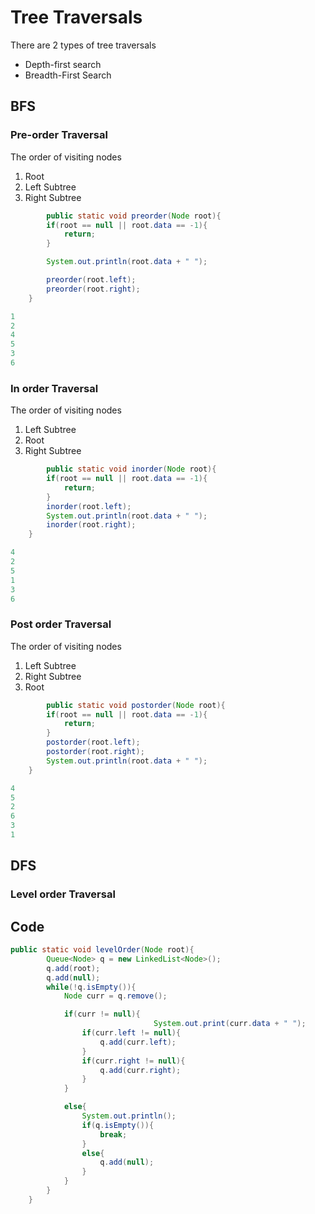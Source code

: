 # Tree Traversals

There are 2 types of tree traversals

- Depth-first search
- Breadth-First Search

## BFS

### Pre-order Traversal

The order of visiting nodes 

1. Root 
2. Left Subtree
3. Right Subtree

```java
		public static void preorder(Node root){
        if(root == null || root.data == -1){
            return;
        }

        System.out.println(root.data + " ");

        preorder(root.left);
        preorder(root.right);
    }
```

```java
1 
2 
4 
5 
3 
6
```

### In order Traversal

The order of visiting nodes 

1. Left Subtree
2. Root
3. Right Subtree

```java
		public static void inorder(Node root){
        if(root == null || root.data == -1){
            return;
        }
        inorder(root.left);
        System.out.println(root.data + " ");
        inorder(root.right);
    }
```

```java
4 
2 
5 
1 
3 
6
```

### Post order Traversal

The order of visiting nodes 

1. Left Subtree
2. Right Subtree
3. Root

```java
		public static void postorder(Node root){
        if(root == null || root.data == -1){
            return;
        }
        postorder(root.left);
        postorder(root.right);
        System.out.println(root.data + " ");
    }
```

```java
4 
5 
2 
6 
3 
1
```

## DFS

### Level order Traversal

## **Code**

```java
public static void levelOrder(Node root){
        Queue<Node> q = new LinkedList<Node>();
        q.add(root);
        q.add(null);
        while(!q.isEmpty()){
            Node curr = q.remove();

            if(curr != null){
								System.out.print(curr.data + " ");
                if(curr.left != null){
                    q.add(curr.left);
                }
                if(curr.right != null){
                    q.add(curr.right);
                }
            }

            else{
                System.out.println();
                if(q.isEmpty()){
                    break;
                }
                else{
                    q.add(null);
                }
            }
        }
    }
```